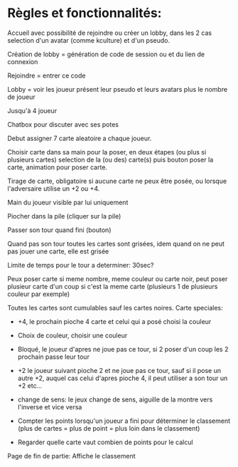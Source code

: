 # Règles et fonctionnalités:

Accueil avec possibilité de rejoindre ou créer un lobby, dans les 2 cas selection d'un avatar (comme kculture) et d'un pseudo.

Création de lobby = génération de code de session ou et du lien de connexion

Rejoindre = entrer ce code

Lobby = voir les joueur présent leur pseudo et leurs avatars plus le nombre de joueur

Jusqu'à 4 joueur

Chatbox pour discuter avec ses potes

Debut assigner 7 carte aleatoire a chaque joueur.

Choisir carte dans sa main pour la poser, en deux étapes (ou plus si plusieurs cartes) selection de la (ou des) carte(s) puis bouton poser la carte, animation pour poser carte.

Tirage de carte, obligatoire si aucune carte ne peux être posée, ou lorsque l'adversaire utilise un +2 ou +4.

Main du joueur visible par lui uniquement

Piocher dans la pile (cliquer sur la pile)

Passer son tour quand fini (bouton)

Quand pas son tour toutes les cartes sont grisées, idem quand on ne peut pas jouer une carte, elle est grisée

Limite de temps pour le tour a determiner: 30sec?

Peux poser carte si meme nombre, meme couleur ou carte noir, peut poser plusieur carte d'un coup si c'est la meme carte (plusieurs 1 de plusieurs couleur par exemple)

Toutes les cartes sont cumulables sauf les cartes noires.
Carte speciales:

- +4, le prochain pioche 4 carte et celui qui a posé choisi la couleur 

- Choix de couleur, choisir une couleur

- Bloqué, le joueur d'apres ne joue pas ce tour, si 2 poser d'un coup les 2 prochain passe leur tour

- +2 le joueur suivant pioche 2 et ne joue pas ce tour, sauf si il pose un autre +2, auquel cas celui d'apres pioche 4, il peut utiliser a son tour un +2 etc...

- change de sens: le jeux change de sens, aiguille de la montre vers l'inverse et vice versa

- Compter les points lorsqu'un joueur a fini pour déterminer le classement (plus de cartes = plus de point = plus loin dans le classement)  

* Regarder quelle carte vaut combien de points pour le calcul 

Page de fin de partie: Affiche le classement